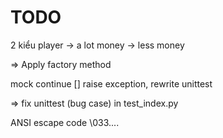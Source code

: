 # TODO
2 kiểu player -> a lot money
	         -> less money

=> Apply factory method

mock continue []
raise exception, rewrite unittest

=> fix unittest (bug case) in test_index.py


ANSI escape code
\033....